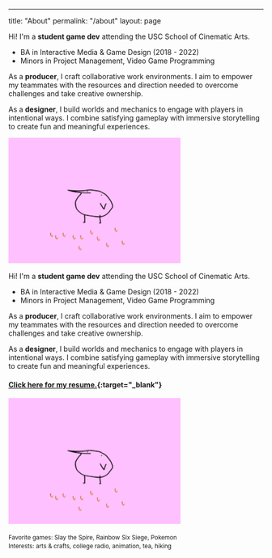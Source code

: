 ---
title: "About"
permalink: "/about"
layout: page


<div class="container3">
  Hi! I'm a <b><olive>student game dev</olive></b> attending the USC School of Cinematic Arts.

  * BA in Interactive Media & Game Design (2018 - 2022)
  * Minors in Project Management, Video Game Programming
   
  As a <b><orange>producer</orange></b>, I craft collaborative work environments. I aim to empower my teammates with the resources and direction needed to overcome challenges and take creative ownership.
   
  As a <b><orange>designer</orange></b>, I build worlds and mechanics to engage with players in intentional ways. I combine satisfying gameplay with immersive storytelling to create fun and meaningful experiences.
</div>

<div class="container4">
  <img src="/assets/images/kero.gif" alt="kero" width="340"/>
</div> 
 
 
Hi! I'm a <b><olive>student game dev</olive></b> attending the USC School of Cinematic Arts.
  
* BA in Interactive Media & Game Design (2018 - 2022)
* Minors in Project Management, Video Game Programming
 
As a <b><orange>producer</orange></b>, I craft collaborative work environments. I aim to empower my teammates with the resources and direction needed to overcome challenges and take creative ownership.
 
As a <b><orange>designer</orange></b>, I build worlds and mechanics to engage with players in intentional ways. I combine satisfying gameplay with immersive storytelling to create fun and meaningful experiences.
 
#### [<b>Click here for my resume.</b>](https://drive.google.com/file/d/1AKyIY1TZsOQoJ51c2OlOMfBiSViqMt8j/view?usp=sharing){:target="_blank"}
 
<img src="/assets/images/kero.gif" alt="kero" width="340"/>
 
<small>Favorite games: Slay the Spire, Rainbow Six Siege, Pokemon</small><br><small>Interests: arts & crafts, college radio, animation, tea, hiking</small>